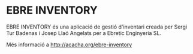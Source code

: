 EBRE INVENTORY
==============

EBRE INVENTORY és una aplicació de gestió d'inventari creada per Sergi Tur Badenas i Josep Llaó Angelats per a Ebretic Enginyeria SL.

Més informació a http://acacha.org/ebre-inventory



